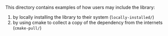 This directory contains examples of how users may include the library:

1. by locally installing the library to their system (`locally-installed/`)
1. by using cmake to collect a copy of the dependency from the internets (`cmake-pull/`)
